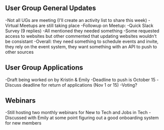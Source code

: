 ## User Group General Updates
  -Not all UGs are meeting (I'll create an activity list to share this week)
  -Virtual Meetups are still taking place
  -Followup on Meetup:
   -Quick Slack Survey (9 replies)
   -All mentioned they needed something
   -Some requested access to websites but other commented that updating websites wouldn't be consistant
   -Overall: they need something to schedule events and invite, they rely on the event system, they want something with an API to push to other sources
## User Group Applications
   -Draft being worked on by Kristin & Emily
   -Deadline to push is October 15
   -Discuss deadline for return of applications (Nov 1 or 15)
   -Voting?
## Webinars
   -Still hosting two monthly webinars for New to Tech and Jobs in Tech
   -Discussed with Emily at some point figuring out a good onboarding system for new members
